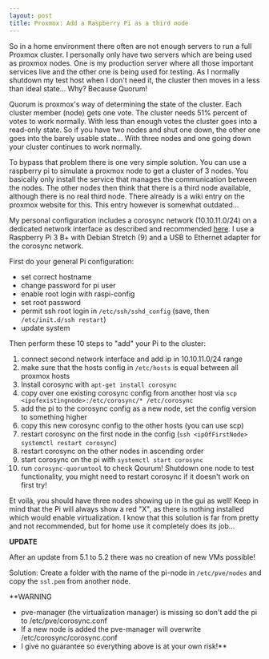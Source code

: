 ```yaml
---
layout: post
title: Proxmox: Add a Raspberry Pi as a third node
---
```


So in a home environment there often are not enough servers to run a full Proxmox cluster. I personally only have two servers which are being used as proxmox nodes. One is my production server where all those important services live and the other one is being used for testing. As I normally shutdown my test host when I don't need it, the cluster then moves in a less than ideal state... Why? Because Quorum!

Quorum is proxmox's way of determining the state of the cluster. Each cluster member (node) gets one vote. The cluster needs 51% percent of votes to work normally. With less than enough votes the cluster goes into a read-only state. So if you have two nodes and shut one down, the other one goes into the barely usable state... With three nodes and one going down your cluster continues to work normally.

To bypass that problem there is one very simple solution. You can use a raspberry pi to simulate a proxmox node to get a cluster of 3 nodes. You basically only install the service that manages the communication between the nodes. The other nodes then think that there is a third node available, although there is no real third node. There already is a wiki entry on the proxmox website for this. This entry however is somewhat outdated...

My personal configuration includes a corosync network (10.10.11.0/24) on a dedicated network interface as described and recommended [here](https://pve.proxmox.com/wiki/Separate_Cluster_Network). I use a Raspberry Pi 3 B+ with Debian Stretch (9) and a USB to Ethernet adapter for the corosync network.

First do your general Pi configuration:
* set correct hostname
* change password for pi user
* enable root login with raspi-config
* set root password
* permit ssh root login in `/etc/ssh/sshd_config` (save, then `/etc/init.d/ssh restart`)
* update system

Then perform these 10 steps to "add" your Pi to the cluster:

1. connect second network interface and add ip in 10.10.11.0/24 range
2. make sure that the hosts config in `/etc/hosts` is equal between all proxmox hosts
3. Install corosync with `apt-get install corosync`
4. copy over one existing corosync config from another host via `scp <ipofexistingnode>:/etc/corosync/* /etc/corosync`
5. add the pi to the corosync config as a new node, set the config version to something higher
6. copy this new corosync config to the other hosts (you can use scp)
7. restart corosync on the first node in the config (`ssh <ipOfFirstNode> systemctl restart corosync`)
8. restart corosync on the other nodes in ascending order
9. start corosync on the pi with `systemctl start corosync`
10. run `corosync-quorumtool` to check Qourum! Shutdown one node to test functionality, you might need to restart corosync if it doesn't work on first try!

Et voilà, you should have three nodes showing up in the gui as well! Keep in mind that the Pi will always show a red "X", as there is nothing installed which would enable virtualization. I know that this solution is far from pretty and not recommended, but for home use it completely does its job...

**UPDATE**

After an update from 5.1 to 5.2 there was no creation of new VMs possible!

Solution: Create a folder with the name of the pi-node in `/etc/pve/nodes` and copy the `ssl.pem` from another node.


**WARNING
* pve-manager (the virtualization manager) is missing so don't add the pi to /etc/pve/corosync.conf
* If a new node is added the pve-manager will overwrite /etc/corosync/corosync.conf
* I give no guarantee so everything above is at your own risk!**
